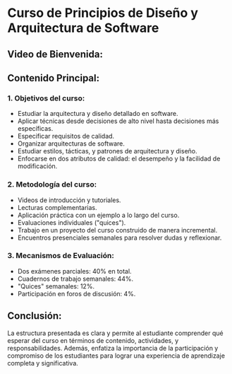 # Curso de Principios de Diseño y Arquitectura de Software

## Video de Bienvenida:

## Contenido Principal:

### 1. Objetivos del curso:

- Estudiar la arquitectura y diseño detallado en software.
- Aplicar técnicas desde decisiones de alto nivel hasta decisiones más específicas.
- Especificar requisitos de calidad.
- Organizar arquitecturas de software.
- Estudiar estilos, tácticas, y patrones de arquitectura y diseño.
- Enfocarse en dos atributos de calidad: el desempeño y la facilidad de modificación.

### 2. Metodología del curso:

- Videos de introducción y tutoriales.
- Lecturas complementarias.
- Aplicación práctica con un ejemplo a lo largo del curso.
- Evaluaciones individuales ("quices").
- Trabajo en un proyecto del curso construido de manera incremental.
- Encuentros presenciales semanales para resolver dudas y reflexionar.

### 3. Mecanismos de Evaluación:

- Dos exámenes parciales: 40% en total.
- Cuadernos de trabajo semanales: 44%.
- "Quices" semanales: 12%.
- Participación en foros de discusión: 4%.

## Conclusión:

La estructura presentada es clara y permite al estudiante comprender qué esperar del curso en términos de contenido, actividades, y responsabilidades. Además, enfatiza la importancia de la participación y compromiso de los estudiantes para lograr una experiencia de aprendizaje completa y significativa.
